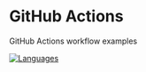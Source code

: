 # GitHub Actions
GitHub Actions workflow examples

[![Languages](https://github.com/ehsqjfwk99999/github-actions/actions/workflows/langs.yaml/badge.svg)](https://github.com/ehsqjfwk99999/github-actions/actions/workflows/langs.yaml)